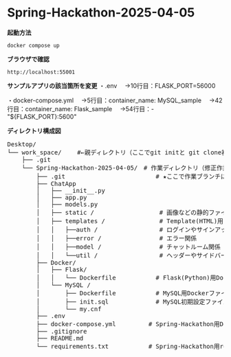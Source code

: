 # Spring-Hackathon-2025-04-05

**起動方法**
```
docker compose up
```

**ブラウザで確認**
```
http://localhost:55001
```

**サンプルアプリの該当箇所を変更**
・.env
　→10行目：FLASK_PORT=56000

・docker-compose.yml
　→5行目：container_name: MySQL_sample
　→42行目：container_name: Flask_sample
　→54行目：- "${FLASK_PORT}:5600"


**ディレクトリ構成図**
<pre>
Desktop/
└── work_space/ 　　#←親ディレクトリ（ここでgit initと git clone初回のみ）
    ├── .git
    └── Spring-Hackathon-2025-04-05/　# 作業ディレクトリ（修正作業やpushを行う）
        ├── .git                         # ★ここで作業ブランチに変更する
        ├── ChatApp
        │   ├── __init__.py
        │   ├── app.py
        │   ├── models.py
        │   ├── static /                  # 画像などの静的ファイル用ディレクトリ
        │   ├── templates /               # Template(HTML)用ディレクトリ
        │   │   ├──auth /                 # ログインやサインアップ関係のhtmlファイル
        │   │   ├──error /                # エラー関係
        │   │   ├──model /                # チャットルーム関係
        │   │   └──util /                 # ヘッダーやサイドバーなど            
        ├── Docker/
        │   ├── Flask/
        │   │   └── Dockerfile           # Flask(Python)用Dockerファイル
        │   └── MySQL /
        │       ├── Dockerfile           # MySQL用Dockerファイル
        │       ├── init.sql             # MySQL初期設定ファイル
        │       └── my.cnf
        ├── .env
        ├── docker-compose.yml         # Spring-Hackathon用Docker-composeファイル
        ├── .gitignore
        ├── README.md
        └── requirements.txt           # Spring-Hackathon用requirements.txt
</pre>
